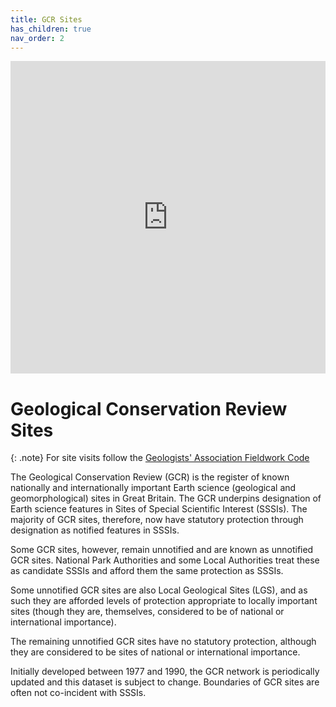 ```yaml
---
title: GCR Sites
has_children: true
nav_order: 2
---
```


<iframe allowfullscreen src="https://somersetgeology.github.io/gcr-csv/index.html" style="height:500px; width:100%; border:none;" title="Somerset GCR Sites"></iframe>
 
# Geological Conservation Review Sites

{: .note} For site visits follow the [Geologists' Association Fieldwork Code](https://somersetgeology.github.io/GA_geological_field_work_code.pdf)

The Geological Conservation Review (GCR) is the register of known nationally and internationally important Earth science (geological and geomorphological) sites in Great Britain. The GCR underpins designation of Earth science features in Sites of Special Scientific Interest (SSSIs). The majority of GCR sites, therefore, now have statutory protection through designation as notified features in SSSIs.

Some GCR sites, however, remain unnotified and are known as unnotified GCR sites. National Park Authorities and some Local Authorities treat these as candidate SSSIs and afford them the same protection as SSSIs.

Some unnotified GCR sites are also Local Geological Sites (LGS), and as such they are afforded levels of protection appropriate to locally important sites (though they are, themselves, considered to be of national or international importance).

The remaining unnotified GCR sites have no statutory protection, although they are considered to be sites of national or international importance.

Initially developed between 1977 and 1990, the GCR network is periodically updated and this dataset is subject to change. Boundaries of GCR sites are often not co-incident with SSSIs.

